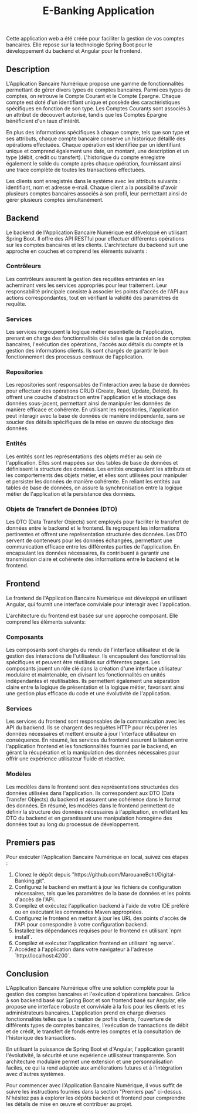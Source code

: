 <html>
<h1 align="center">E-Banking Application</h1>
<br>
<p>Cette application web a été créée pour faciliter la gestion de vos comptes bancaires. Elle repose sur la technologie Spring Boot pour le développement du backend et Angular pour le frontend.</p>
<h2>Description</h2>
<p>L'Application Bancaire Numérique propose une gamme de fonctionnalités permettant de gérer divers types de comptes bancaires. Parmi ces types de comptes, on retrouve le Compte Courant et le Compte Épargne. Chaque compte est doté d'un identifiant unique et possède des caractéristiques spécifiques en fonction de son type. Les Comptes Courants sont associés à un attribut de découvert autorisé, tandis que les Comptes Épargne bénéficient d'un taux d'intérêt.</p>
<p>En plus des informations spécifiques à chaque compte, tels que son type et ses attributs, chaque compte bancaire conserve un historique détaillé des opérations effectuées. Chaque opération est identifiée par un identifiant unique et comprend également une date, un montant, une description et un type (débit, crédit ou transfert). L'historique du compte enregistre également le solde du compte après chaque opération, fournissant ainsi une trace complète de toutes les transactions effectuées.</p>
<p>
Les clients sont enregistrés dans le système avec les attributs suivants : identifiant, nom et adresse e-mail. Chaque client a la possibilité d'avoir plusieurs comptes bancaires associés à son profil, leur permettant ainsi de gérer plusieurs comptes simultanément.</p>
<h2>Backend</h2>
<p>Le backend de l'Application Bancaire Numérique est développé en utilisant Spring Boot. Il offre des API RESTful pour effectuer différentes opérations sur les comptes bancaires et les clients. L'architecture du backend suit une approche en couches et comprend les éléments suivants :</p>
<h3>Contrôleurs</h3>
<p>Les contrôleurs assurent la gestion des requêtes entrantes en les acheminant vers les services appropriés pour leur traitement. Leur responsabilité principale consiste à associer les points d'accès de l'API aux actions correspondantes, tout en vérifiant la validité des paramètres de requête.</p>
<h3>Services</h3>
<p>Les services regroupent la logique métier essentielle de l'application, prenant en charge des fonctionnalités clés telles que la création de comptes bancaires, l'exécution des opérations, l'accès aux détails du compte et la gestion des informations clients. Ils sont chargés de garantir le bon fonctionnement des processus centraux de l'application.</p>
<h3>Repositories</h3>
<p>Les repositories sont responsables de l'interaction avec la base de données pour effectuer des opérations CRUD (Create, Read, Update, Delete). Ils offrent une couche d'abstraction entre l'application et le stockage des données sous-jacent, permettant ainsi de manipuler les données de manière efficace et cohérente. En utilisant les repositories, l'application peut interagir avec la base de données de manière indépendante, sans se soucier des détails spécifiques de la mise en œuvre du stockage des données.</p>
<h3>Entités</h3>
<p>Les entités sont les représentations des objets métier au sein de l'application. Elles sont mappées sur des tables de base de données et définissent la structure des données. Les entités encapsulent les attributs et les comportements des objets métier, et elles sont utilisées pour manipuler et persister les données de manière cohérente. En reliant les entités aux tables de base de données, on assure la synchronisation entre la logique métier de l'application et la persistance des données.</p>
<h3>Objets de Transfert de Données (DTO)</h3>
<p>Les DTO (Data Transfer Objects) sont employés pour faciliter le transfert de données entre le backend et le frontend. Ils regroupent les informations pertinentes et offrent une représentation structurée des données. Les DTO servent de conteneurs pour les données échangées, permettant une communication efficace entre les différentes parties de l'application. En encapsulant les données nécessaires, ils contribuent à garantir une transmission claire et cohérente des informations entre le backend et le frontend.</p>
<h2>Frontend</h2>
<p>
Le frontend de l'Application Bancaire Numérique est développé en utilisant Angular, qui fournit une interface conviviale pour interagir avec l'application.</p>
<p>L'architecture du frontend est basée sur une approche composant. Elle comprend les éléments suivants:</p>
<h3>Composants</h3>
<p>
Les composants sont chargés du rendu de l'interface utilisateur et de la gestion des interactions de l'utilisateur. Ils encapsulent des fonctionnalités spécifiques et peuvent être réutilisés sur différentes pages. Les composants jouent un rôle clé dans la création d'une interface utilisateur modulaire et maintenable, en divisant les fonctionnalités en unités indépendantes et réutilisables. Ils permettent également une séparation claire entre la logique de présentation et la logique métier, favorisant ainsi une gestion plus efficace du code et une évolutivité de l'application.</p>
<h3>Services</h3>
<p>Les services du frontend sont responsables de la communication avec les API du backend. Ils se chargent des requêtes HTTP pour récupérer les données nécessaires et mettent ensuite à jour l'interface utilisateur en conséquence. En résumé, les services du frontend assurent la liaison entre l'application frontend et les fonctionnalités fournies par le backend, en gérant la récupération et la manipulation des données nécessaires pour offrir une expérience utilisateur fluide et réactive.</p>
<h3>Modèles</h3>
<p>Les modèles dans le frontend sont des représentations structurées des données utilisées dans l'application. Ils correspondent aux DTO (Data Transfer Objects) du backend et assurent une cohérence dans le format des données. En résumé, les modèles dans le frontend permettent de définir la structure des données nécessaires à l'application, en reflétant les DTO du backend et en garantissant une manipulation homogène des données tout au long du processus de développement.</p>
<h2>Premiers pas</h2>
<p>Pour exécuter l'Application Bancaire Numérique en local, suivez ces étapes :</p>
<ol>
  <li>Clonez le dépôt depuis "https://github.com/MarouaneBcht/Digital-Banking.git".</li>
  <li>Configurez le backend en mettant à jour les fichiers de configuration nécessaires, tels que les paramètres de la base de données et les points d'accès de l'API.</li>
  <li>Compilez et exécutez l'application backend à l'aide de votre IDE préféré ou en exécutant les commandes Maven appropriées.</li>
  <li>Configurez le frontend en mettant à jour les URL des points d'accès de l'API pour correspondre à votre configuration backend.</li>
  <li>Installez les dépendances requises pour le frontend en utilisant `npm install`.</li>
  <li>Compilez et exécutez l'application frontend en utilisant `ng serve`.</li>
  <li>Accédez à l'application dans votre navigateur à l'adresse `http://localhost:4200`.</li>
</ol>
<h2>Conclusion</h2>
<p>L'Application Bancaire Numérique offre une solution complète pour la gestion des comptes bancaires et l'exécution d'opérations bancaires. Grâce à son backend basé sur Spring Boot et son frontend basé sur Angular, elle propose une interface robuste et conviviale à la fois pour les clients et les administrateurs bancaires. L'application prend en charge diverses fonctionnalités telles que la création de profils clients, l'ouverture de différents types de comptes bancaires, l'exécution de transactions de débit et de crédit, le transfert de fonds entre les comptes et la consultation de l'historique des transactions.</p>
<p>En utilisant la puissance de Spring Boot et d'Angular, l'application garantit l'évolutivité, la sécurité et une expérience utilisateur transparente. Son architecture modulaire permet une extension et une personnalisation faciles, ce qui la rend adaptée aux améliorations futures et à l'intégration avec d'autres systèmes.</p>
<p>Pour commencer avec l'Application Bancaire Numérique, il vous suffit de suivre les instructions fournies dans la section "Premiers pas" ci-dessus. N'hésitez pas à explorer les dépôts backend et frontend pour comprendre les détails de mise en œuvre et contribuer au projet.</p>